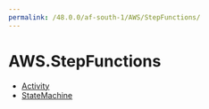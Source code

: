 ```yaml
---
permalink: /48.0.0/af-south-1/AWS/StepFunctions/
---
```


# AWS.StepFunctions



* [Activity](Activity.md)
* [StateMachine](StateMachine.md)